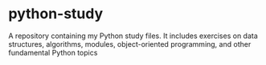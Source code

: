 # python-study
A repository containing my Python study files. It includes exercises on data structures, algorithms, modules, object-oriented programming, and other fundamental Python topics
